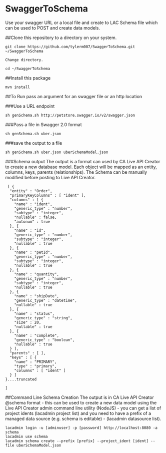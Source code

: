 # SwaggerToSchema
Use your swagger URL or a local file and create to LAC Schema file which can be used to POST and create data models.

##Clone this repository to a directory on your system.
```
git clone https://github.com/tylerm007/SwaggerToSchema.git ~/SwaggerToSchema

Change directory.

cd ~/SwaggerToSchema
```

##Install this package
```
mvn install
```


##To Run 
pass an argument for an swagger file or an http location

###Use a URL endpoint
```
sh genSchema.sh http://petstore.swagger.io/v2/swagger.json
```
###Pass a file in Swagger 2.0 format
```
sh genSchema.sh uber.json
```
###save the output to a file
```
sh genSchema.sh uber.json uberSchemaModel.json
```
###Schema output
The output is a format can used by CA Live API Creator to create a new database model.  Each object will be mapped as an entity, columns, keys, parents (relationships).  The Schema can be manually modified before posting to Live API Creator.
```
 [ {
  "entity" : "Order",
  "primaryKeyColumns" : [ "ident" ],
  "columns" : [ {
    "name" : "ident",
    "generic_type" : "number",
    "subtype" : "integer",
    "nullable" : false,
    "autonum" : true
  }, {
    "name" : "id",
    "generic_type" : "number",
    "subtype" : "integer",
    "nullable" : true
  }, {
    "name" : "petId",
    "generic_type" : "number",
    "subtype" : "integer",
    "nullable" : true
  }, {
    "name" : "quantity",
    "generic_type" : "number",
    "subtype" : "integer",
    "nullable" : true
  }, {
    "name" : "shipDate",
    "generic_type" : "datetime",
    "nullable" : true
  }, {
    "name" : "status",
    "generic_type" : "string",
    "size" : 20,
    "nullable" : true
  }, {
    "name" : "complete",
    "generic_type" : "boolean",
    "nullable" : true
  } ],
  "parents" : [ ],
  "keys" : [ {
    "name" : "PRIMARY",
    "type" : "primary",
    "columns" : [ "ident" ]
  } ]
}....truncated

]
```

##Command Line Schema Creation
The output is in CA Live API Creator @schema format - this can be used to create a new data model using the Live API Creator admin command line utility (NodeJS) - you can get a list of project idents (lacadmin project list) and you need to have a prefix of a managed data source (e.g. schema is editable) - (lacadmin datasource list).
```
lacadmin login -u [adminuser] -p [password] http://localhost:8080 -a schema
lacadmin use schema
lacadmin schema create --prefix [prefix] --project_ident [ident] --file uberSchemaModel.json
```
